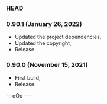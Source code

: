 ### HEAD

### 0.90.1 (January 26, 2022)

  * Updated the project dependencies,
  * Updated the copyright,
  * Release.


### 0.90.0 (November 15, 2021)

  * First build,
  * Release.


-- oOo ---
